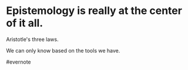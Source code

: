 # Epistemology is really at the center of it all.

Aristotle's three laws.

We can only know based on the tools we have.

\#evernote


